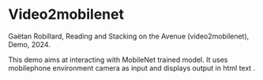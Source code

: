 # Video2mobilenet

Gaëtan Robillard, Reading and Stacking on the Avenue (video2mobilenet), Demo, 2024.

This demo aims at interacting with MobileNet trained model. It uses mobilephone environment camera as input and displays output in html text .